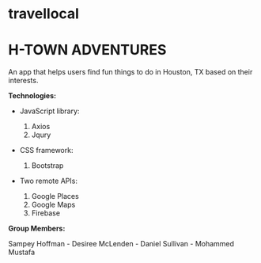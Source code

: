 # travellocal

# H-TOWN ADVENTURES

An app that helps users find fun things to do in Houston, TX based on their interests.


**Technologies:**

* JavaScript library: 
    1. Axios
    2. Jqury 
    

* CSS framework: 
    1. Bootstrap

* Two remote APIs: 
    1. Google Places
    2. Google Maps
    3. Firebase


**Group Members:**

Sampey Hoffman - Desiree McLenden - Daniel Sullivan - Mohammed Mustafa
